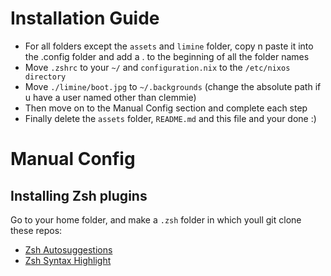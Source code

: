 # Installation Guide
- For all folders except the `assets` and `limine` folder, copy n paste it into the .config folder and add a . to the beginning of all the folder names
- Move `.zshrc` to your `~/` and `configuration.nix` to the `/etc/nixos directory`
- Move  `./limine/boot.jpg` to `~/.backgrounds` (change the absolute path if u have a user named other than clemmie)
- Then move on to the Manual Config section and complete each step
- Finally delete the `assets` folder, `README.md` and this file and your done :)

# Manual Config
## Installing Zsh plugins
Go to your home folder, and make a `.zsh` folder in which youll git clone these repos:
* [Zsh Autosuggestions](https://github.com/zsh-users/zsh-autosuggestions)
* [Zsh Syntax Highlight](https://github.com/zsh-users/zsh-syntax-highlighting)